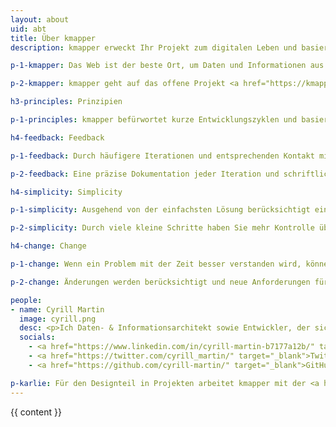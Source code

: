 ```yaml
---
layout: about
uid: abt
title: Über kmapper
description: kmapper erweckt Ihr Projekt zum digitalen Leben und basiert auf den Prinzipien Feedback, Simplicity und Change

p-1-kmapper: Das Web ist der beste Ort, um Daten und Informationen aus Ihrem Wissensbereich zu nutzen und auszutauschen. Web-Technologien sind nur die Werkzeuge dazu. Bei kmapper geht es darum, Ihr Projekt mithilfe dieser Technologien zum digitalen Leben zu erwecken.

p-2-kmapper: kmapper geht auf das offene Projekt <a href="https://kmapper.org" target="_blank">kmapper.org</a> zurück. Ein Tool, das Open Access-Forschung nutzt, um Themen in einem interdisziplinären Kontext zu visualisieren.

h3-principles: Prinzipien

p-1-principles: kmapper befürwortet kurze Entwicklungszyklen und basiert auf den Prinzipien <b>Feedback</b>, <b>Simplicity</b> und <b>Change</b>.

h4-feedback: Feedback

p-1-feedback: Durch häufigere Iterationen und entsprechenden Kontakt mit Ihnen, erhalten Sie einen klaren Einblick in die Entwicklung. Sie können Feedback geben und die Entwicklung nach Bedarf steuern.

p-2-feedback: Eine präzise Dokumentation jeder Iteration und schriftliches Feedback vermeiden kostspielige Besprechungen.

h4-simplicity: Simplicity

p-1-simplicity: Ausgehend von der einfachsten Lösung berücksichtigt ein System die aktuell nötigen Anforderungen.

p-2-simplicity: Durch viele kleine Schritte haben Sie mehr Kontrolle über den Entwicklungsprozess und das zu entwickelnde System.

h4-change: Change

p-1-change: Wenn ein Problem mit der Zeit besser verstanden wird, können sich Ihre Anforderungen ändern.

p-2-change: Änderungen werden berücksichtigt und neue Anforderungen für die nächste Iteration geplant.

people:
- name: Cyrill Martin
  image: cyrill.png
  desc: <p>Ich Daten- & Informationsarchitekt sowie Entwickler, der sich interdisziplinären Perspektiven auf die Informationsbeschaffung und den Wissenstransfer gewidmet hat - erfahren in der Strukturierung von Inhalten und Daten für Mensch und Maschine.</p><p>Ich habe im Forschungs- und Verlagswesen gearbeitet. Hier können Sie einen Blick in meinen Lebenslauf werfen&#58; <a href="https://cyrill-martin.github.io/" target="_blank">cyrill-martin.github.io</a>.</p>
  socials:
    - <a href="https://www.linkedin.com/in/cyrill-martin-b7177a12b/" target="_blank">LinkedIn</a>
    - <a href="https://twitter.com/cyrill_martin/" target="_blank">Twitter</a>
    - <a href="https://github.com/cyrill-martin/" target="_blank">GitHub</a>

p-karlie: Für den Designteil in Projekten arbeitet kmapper mit der <a href="https://www.hejkarlie.ch/english-2" target="_blank">Karlie GmbH</a>, ein Markenbüro für Strategie und Design.
---
```


{{ content }}